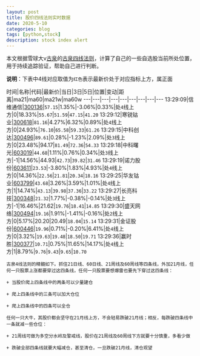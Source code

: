 ```yaml
---
layout: post
title: 股价四线法则实时数据
date: 2020-5-10
categories: blog
tags: [python,stock]
description: stock index alert
---
```



本文根据雪球大v[古泉](https://xueqiu.com/u/7148646888)的[古泉四线法则](https://xueqiu.com/7148646888/130498192)，计算了自己的一些自选股当前所处位置，用于持续追踪验证，帮助自己进行判断。

**说明**：下表中4线对应取值为`红色`表示最新价处于对应指标上方，属正面

时间|名称|代码|最新价|当日|3日|5日|位置|变动|距离|ma21|ma60|ma21w|ma60w
---|---|---|---|---|---|---|---|---
13:29:09|信维通信|[300136](https://xueqiu.com/S/SZ300136)|`57.15`|1.35%|-3.06%|0.33%|处`4`线上方|0|18.33%|`55.67`|`51.59`|`47.15`|`41.20`
13:29:12|寒锐钴业|[300618](https://xueqiu.com/S/SZ300618)|`81.16`|4.27%|6.32%|0.89%|处`4`线上方|0|24.93%|`76.10`|`65.58`|`59.33`|`61.26`
13:29:15|中科创达|[300496](https://xueqiu.com/S/SZ300496)|`89.61`|0.28%|-1.23%|2.09%|处`3`线上方|0|23.48%|94.17|`81.49`|`72.36`|`54.33`
13:29:18|中科曙光|[603019](https://xueqiu.com/S/SH603019)|`44.68`|1.11%|0.76%|0.34%|处`3`线上方|-1|14.56%|44.93|`42.73`|`39.82`|`31.46`
13:29:19|诺力股份|[603611](https://xueqiu.com/S/SH603611)|`23.53`|-3.80%|1.83%|4.93%|处`4`线上方|0|14.36%|`22.56`|`21.81`|`20.34`|`18.16`
13:29:25|华友钴业|[603799](https://xueqiu.com/S/SH603799)|`43.68`|3.26%|3.59%|1.01%|处`4`线上方|1|14.74%|`43.13`|`39.98`|`37.36`|`33.22`
13:29:27|长亮科技|[300348](https://xueqiu.com/S/SZ300348)|`21.32`|1.77%|-0.38%|-0.14%|处`3`线上方|-1|16.46%|21.62|`19.76`|`18.41`|`14.85`
13:29:30|盛天网络|[300494](https://xueqiu.com/S/SZ300494)|`19.16`|1.91%|-1.41%|-0.16%|处`2`线上方|0|5.17%|20.20|20.49|`18.04`|`15.14`
13:29:31|金证股份|[600446](https://xueqiu.com/S/SH600446)|`19.96`|0.71%|-0.20%|6.41%|处`4`线上方|0|3.32%|`19.63`|`19.48`|`18.50`|`19.71`
13:29:36|赢时胜|[300377](https://xueqiu.com/S/SZ300377)|`10.71`|0.75%|11.65%|14.17%|处`4`线上方|1|8.79%|`9.76`|`9.43`|`9.65`|`10.70`

```
古泉4线法则的精髓如下。抓住21日线、60日线、21周线及60周线等四条线，外加21月线，任何一只股票上涨都要穿过这四条线，任何一只股票要想爆雷也要先下穿过这四条线：

+ 当股价爬上四条线中的两条可以少量建仓

+ 爬上四条线中的三条可以加大仓位

+ 爬上四条线中的四条可以全仓

任何一只大牛，其股价都会坚守在21月线上方，不会轻易跌破21月线；相反，每跌破四条线中一条就减一些仓位：

+ 21周线可做为多空分水岭及警戒线，股价在21周线及60周线下方就要十分慎重，多看少做

+ 跌破全部四条线就要大幅减仓，甚至清仓，一旦跌破21月线，清仓观望
```